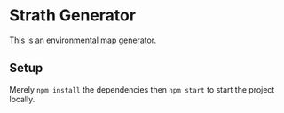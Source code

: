 # Strath Generator
This is an environmental map generator.

## Setup
Merely `npm install` the dependencies then `npm start` to start the project locally.
